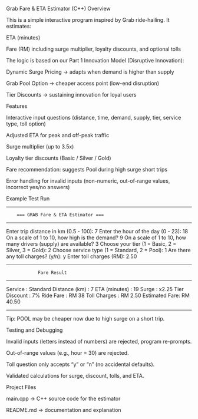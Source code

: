 Grab Fare & ETA Estimator (C++)
Overview

This is a simple interactive program inspired by Grab ride-hailing. It estimates:

ETA (minutes)

Fare (RM) including surge multiplier, loyalty discounts, and optional tolls

The logic is based on our Part 1 Innovation Model (Disruptive Innovation):

Dynamic Surge Pricing → adapts when demand is higher than supply

Grab Pool Option → cheaper access point (low-end disruption)

Tier Discounts → sustaining innovation for loyal users

Features

Interactive input questions (distance, time, demand, supply, tier, service type, toll option)

Adjusted ETA for peak and off-peak traffic

Surge multiplier (up to 3.5x)

Loyalty tier discounts (Basic / Silver / Gold)

Fare recommendation: suggests Pool during high surge short trips

Error handling for invalid inputs (non-numeric, out-of-range values, incorrect yes/no answers)

Example Test Run
**********************************************
        === GRAB Fare & ETA Estimator ===
**********************************************

Enter trip distance in km (0.5 - 100): 7
Enter the hour of the day (0 - 23): 18
On a scale of 1 to 10, how high is the demand? 9
On a scale of 1 to 10, how many drivers (supply) are available? 3
Choose your tier (1 = Basic, 2 = Silver, 3 = Gold): 2
Choose service type (1 = Standard, 2 = Pool): 1
Are there any toll charges? (y/n): y
Enter toll charges (RM): 2.50

**********************************************
                Fare Result
**********************************************
Service       : Standard
Distance (km) : 7
ETA (minutes) : 19
Surge         : x2.25
Tier Discount : 7%
Ride Fare     : RM 38
Toll Charges  : RM 2.50
Estimated Fare: RM 40.50
**********************************************

Tip: POOL may be cheaper now due to high surge on a short trip.

Testing and Debugging

Invalid inputs (letters instead of numbers) are rejected, program re-prompts.

Out-of-range values (e.g., hour = 30) are rejected.

Toll question only accepts “y” or “n” (no accidental defaults).

Validated calculations for surge, discount, tolls, and ETA.

Project Files

main.cpp → C++ source code for the estimator

README.md → documentation and explanation
